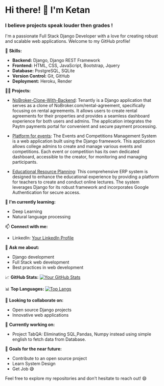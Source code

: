 # Hi there! 👋 I'm Ketan

### I believe projects speak louder then grades !

I'm a passionate Full Stack Django Developer with a love for creating robust and scalable web applications. Welcome to my GitHub profile!

🚀 **Skills:**
- **Backend:** Django, Django REST Framework
- **Frontend:** HTML, CSS, JavaScript, Bootstrap, Jquery
- **Database:** PostgreSQL, SQLite
- **Version Control:** Git, GitHub
- **Deployment:** Heroku, Render

👨‍💻 **Projects:**
- [NoBroker-Clone-With-Backend](https://github.com/ketanmore2002/NoBroker-Clone-With-Backend): Tenantly is a Django application that serves as a clone of NoBroker.com/rental-agreement, specifically focusing on rental agreements. It allows users to create rental agreements for their properties and provides a seamless dashboard experience for both users and admins. The application integrates the Paytm payments portal for convenient and secure payment processing.

- [Platform for events](https://github.com/ketanmore2002/Platform-for-events): The Events and Competitions Management System is a web application built using the Django framework. This application allows college admins to create and manage various events and competitions. Each event or competition has its own dedicated dashboard, accessible to the creator, for monitoring and managing participants.

- [Educational Resource Planning](https://github.com/ketanmore2002/Educational-Resource-Planning): This comprehensive ERP system is designed to enhance the educational experience by providing a platform for teachers to create and conduct online lectures. The system leverages Django for its robust framework and incorporates Google Authentication for secure access.

🌱 **I'm currently learning:**
- Deep Learning
- Natural language processing

📫 **Connect with me:**
- LinkedIn: [Your LinkedIn Profile](https://www.linkedin.com/in/ketan-more-4247881ab/)

💬 **Ask me about:**
- Django development
- Full Stack web development
- Best practices in web development

📈 **GitHub Stats:**
[![Your GitHub Stats](https://github-readme-stats.vercel.app/api?username=ketanmore2002&show_icons=true&hide=contribs)](https://github.com/ketanmore2002)

📊 **Top Languages:**
[![Top Langs](https://github-readme-stats.vercel.app/api/top-langs/?username=ketanmore2002&layout=compact)](https://github.com/ketanmore2002)

👯 **Looking to collaborate on:**
- Open source Django projects
- Innovative web applications

🚧 **Currently working on:**
- Project TabQA: Eliminating SQL,Pandas, Numpy instead using simple english to fetch data from Database.

🎯 **Goals for the near future:**
- Contribute to an open source project
- Learn System Design
- Get Job 😅

Feel free to explore my repositories and don't hesitate to reach out! 😄
